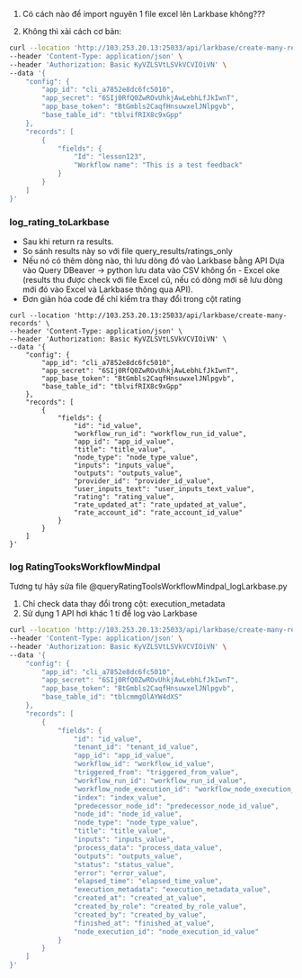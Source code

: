 1. Có cách nào để import nguyên 1 file excel lên Larkbase không??? 

2. Không thì xài cách cơ bản: 

```bash
curl --location 'http://103.253.20.13:25033/api/larkbase/create-many-records' \
--header 'Content-Type: application/json' \
--header 'Authorization: Basic KyVZLSVtLSVkVCVIOiVN' \
--data '{
    "config": {
        "app_id": "cli_a7852e8dc6fc5010",
        "app_secret": "6SIj0RfQ0ZwROvUhkjAwLebhLfJkIwnT",
        "app_base_token": "BtGmbls2CaqfHnsuwxelJNlpgvb",
        "base_table_id": "tblvifRIX8c9xGpp"
    },
    "records": [
        {
            "fields": {
                "Id": "lesson123",
                "Workflow name": "This is a test feedback"
            }
        }
    ]
}'
```


### log_rating_toLarkbase

- Sau khi return ra results. 
- So sánh results này so với file query_results/ratings_only
- Nếu nó có thêm dòng nào, thì lưu dòng đó vào Larkbase bằng API 
Dựa vào Query DBeaver -> python lưu data vào CSV không ổn - Excel oke (results thu được check với file Excel cũ, nếu có dòng mới sẽ lưu dòng mới đó vào Excel và Larkbase thông qua API). 
- Đơn giản hóa code để chỉ kiểm tra thay đổi trong cột rating

```
curl --location 'http://103.253.20.13:25033/api/larkbase/create-many-records' \
--header 'Content-Type: application/json' \
--header 'Authorization: Basic KyVZLSVtLSVkVCVIOiVN' \
--data '{
    "config": {
        "app_id": "cli_a7852e8dc6fc5010",
        "app_secret": "6SIj0RfQ0ZwROvUhkjAwLebhLfJkIwnT",
        "app_base_token": "BtGmbls2CaqfHnsuwxelJNlpgvb",
        "base_table_id": "tblvifRIX8c9xGpp"
    },
    "records": [
        {
            "fields": {
                "id": "id_value",
                "workflow_run_id": "workflow_run_id_value", 
                "app_id": "app_id_value",
                "title": "title_value",
                "node_type": "node_type_value",
                "inputs": "inputs_value",
                "outputs": "outputs_value",
                "provider_id": "provider_id_value",
                "user_inputs_text": "user_inputs_text_value",
                "rating": "rating_value",
                "rate_updated_at": "rate_updated_at_value",
                "rate_account_id": "rate_account_id_value"
            }
        }
    ]
}'
```


### log RatingTooksWorkflowMindpal

Tương tự hãy sửa file @queryRatingToolsWorkflowMindpal_logLarkbase.py 
1. Chỉ check data thay đổi trong cột: execution_metadata
2. Sử dụng 1 API hơi khác 1 tí để log vào Larkbase
```bash
curl --location 'http://103.253.20.13:25033/api/larkbase/create-many-records' \
--header 'Content-Type: application/json' \
--header 'Authorization: Basic KyVZLSVtLSVkVCVIOiVN' \
--data '{
    "config": {
        "app_id": "cli_a7852e8dc6fc5010",
        "app_secret": "6SIj0RfQ0ZwROvUhkjAwLebhLfJkIwnT",
        "app_base_token": "BtGmbls2CaqfHnsuwxelJNlpgvb",
        "base_table_id": "tblcmmgOlAYW4dXS"
    },
    "records": [
        {
            "fields": {
                "id": "id_value",
                "tenant_id": "tenant_id_value",
                "app_id": "app_id_value", 
                "workflow_id": "workflow_id_value",
                "triggered_from": "triggered_from_value",
                "workflow_run_id": "workflow_run_id_value",
                "workflow_node_execution_id": "workflow_node_execution_id_value",
                "index": "index_value",
                "predecessor_node_id": "predecessor_node_id_value",
                "node_id": "node_id_value",
                "node_type": "node_type_value",
                "title": "title_value",
                "inputs": "inputs_value",
                "process_data": "process_data_value",
                "outputs": "outputs_value", 
                "status": "status_value",
                "error": "error_value",
                "elapsed_time": "elapsed_time_value",
                "execution_metadata": "execution_metadata_value",
                "created_at": "created_at_value",
                "created_by_role": "created_by_role_value",
                "created_by": "created_by_value",
                "finished_at": "finished_at_value",
                "node_execution_id": "node_execution_id_value"
            }
        }
    ]
}'
```
